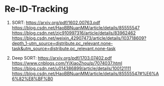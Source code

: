 # Re-ID-Tracking

01. SORT: 
          https://arxiv.org/pdf/1602.00763.pdf
          https://blog.csdn.net/HaoBBNuanMM/article/details/85555547
          https://blog.csdn.net/zjc910997316/article/details/83962462
          https://blog.csdn.net/weixin_42907473/article/details/103718609?depth_1-utm_source=distribute.pc_relevant.none-task&utm_source=distribute.pc_relevant.none-task
          
02. Deep SORT:
          https://arxiv.org/pdf/1703.07402.pdf
          https://www.cnblogs.com/YiXiaoZhou/p/7074037.html
          https://blog.csdn.net/u014386899/article/details/100121111
          https://blog.csdn.net/HaoBBNuanMM/article/details/85555547#%E6%A6%82%E8%BF%B0
